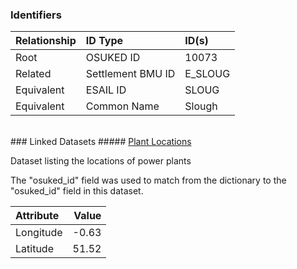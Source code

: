 ### Identifiers

| Relationship   | ID Type           | ID(s)   |
|:---------------|:------------------|:--------|
| Root           | OSUKED ID         | 10073   |
| Related        | Settlement BMU ID | E_SLOUG |
| Equivalent     | ESAIL ID          | SLOUG   |
| Equivalent     | Common Name       | Slough  |

<br>
### Linked Datasets
##### <a href="https://raw.githubusercontent.com/OSUKED/Dictionary-Datasets/main/datasets/plant-locations/datapackage.json">Plant Locations</a>

Dataset listing the locations of power plants

The "osuked_id" field was used to match from the dictionary to the "osuked_id" field in this dataset.

| Attribute   |   Value |
|:------------|--------:|
| Longitude   |   -0.63 |
| Latitude    |   51.52 |
